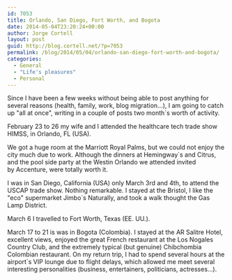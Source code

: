 ```yaml
---
id: 7053
title: Orlando, San Diego, Fort Worth, and Bogota
date: 2014-05-04T23:20:24+00:00
author: Jorge Cortell
layout: post
guid: http://blog.cortell.net/?p=7053
permalink: /blog/2014/05/04/orlando-san-diego-fort-worth-and-bogota/
categories:
  - General
  - "Life's pleasures"
  - Personal
---
```

Since I have been a few weeks without being able to post anything for several reasons (health, family, work, blog migration...), I am going to catch up "all at once", writing in a couple of posts two month`s worth of activity.

February 23 to 26 my wife and I attended the healthcare tech trade show HIMSS, in Orlando, FL (USA).

We got a huge room at the Marriott Royal Palms, but we could not enjoy the city much due to work. Although the dinners at Hemingway`s and Citrus, and the pool side party at the Westin Orlando we attended invited by Accenture, were totally worth it.

I was in San Diego, California (USA) only March 3rd and 4th, to attend the USCAP trade show. Nothing remarkable. I stayed at the Bristol, I like the "eco" supermarket Jimbo`s Naturally, and took a walk thought the Gas Lamp District.

March 6 I travelled to Fort Worth, Texas (EE. UU.).

March 17 to 21 is was in Bogota (Colombia). I stayed at the AR Salitre Hotel, excellent views, enjoyed the great French restaurant at the Los Nogales Country Club, and the extremely typical (but genuine) Chibchombia Colombian restaurant. On my return trip, I had to spend several hours at the airport`s VIP lounge due to flight delays, which allowed me meet several interesting personalities (business, entertainers, politicians, actresses...).

&nbsp;